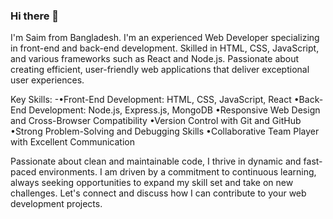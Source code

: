 ### Hi there 👋

I'm Saim from Bangladesh. I'm an experienced Web Developer specializing in front-end and back-end development. Skilled in HTML, CSS, JavaScript, and various frameworks such as React and Node.js. Passionate about creating efficient, user-friendly web applications that deliver exceptional user experiences.

Key Skills:
-•Front-End Development: HTML, CSS, JavaScript, React
•Back-End Development: Node.js, Express.js, MongoDB
•Responsive Web Design and Cross-Browser Compatibility
•Version Control with Git and GitHub
•Strong Problem-Solving and Debugging Skills
•Collaborative Team Player with Excellent Communication

Passionate about clean and maintainable code, I thrive in dynamic and fast-paced environments. I am driven by a commitment to continuous learning, always seeking opportunities to expand my skill set and take on new challenges. Let's connect and discuss how I can contribute to your web development projects.



